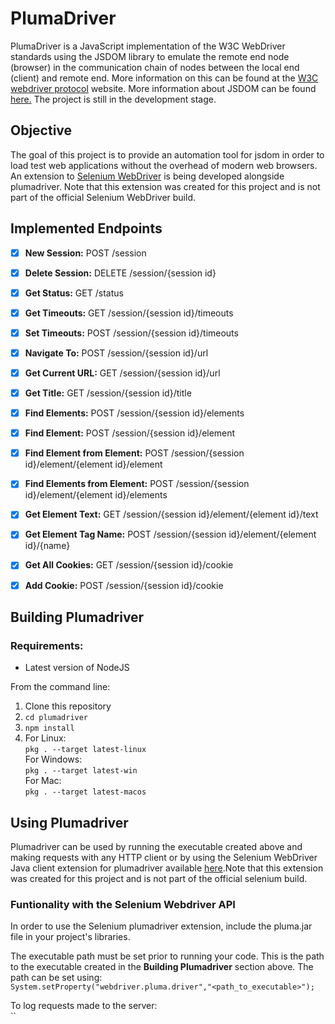 # PlumaDriver

PlumaDriver is a JavaScript implementation of the W3C WebDriver standards using 
the JSDOM library to emulate the remote end node (browser) in the communication chain of nodes between the local end (client) and remote end. More information on this can be found at the [W3C webdriver protocol](https://www.w3.org/TR/webdriver1/#protocol) website.
More information about JSDOM can be found <a href="https://github.com/jsdom/jsdom">here.</a>
The project is still in the development stage.

## Objective
The goal of this project is to provide an automation tool for jsdom in order to load test web applications without the overhead of modern web browsers. An extension to [Selenium WebDriver](https://github.com/SeleniumHQ/selenium) is being developed alongside plumadriver. Note that this extension was created for this project and is not part of the official Selenium WebDriver build.

## Implemented Endpoints

- [x] **New Session:**    POST /session
- [x] **Delete Session:** DELETE /session/{session id}
- [x] **Get Status:** GET /status
- [x] **Get Timeouts:** GET 	/session/{session id}/timeouts
- [x] **Set Timeouts:** POST 	/session/{session id}/timeouts
- [x] **Navigate To:** POST 	/session/{session id}/url
- [x] **Get Current URL:** GET 	/session/{session id}/url
- [x] **Get Title:** GET 	/session/{session id}/title
- [x] **Find Elements:** POST 	/session/{session id}/elements
- [x] **Find Element:** POST 	/session/{session id}/element
- [x] **Find Element from Element:** POST 	/session/{session id}/element/{element id}/element
- [x] **Find Elements from Element:** POST 	/session/{session id}/element/{element id}/elements
- [x] **Get Element Text:** GET 	/session/{session id}/element/{element id}/text
- [x] **Get Element Tag Name:** POST 	/session/{session id}/element/{element id}/{name}
- [x] **Get All Cookies:** GET 	/session/{session id}/cookie
- [x] **Add Cookie:** POST 	/session/{session id}/cookie


## Building Plumadriver

### Requirements:
 - Latest version of NodeJS

From the command line: 

1. Clone this repository
2. `cd plumadriver`
3. `npm install`
4. For Linux:  
    `pkg . --target latest-linux `  
   For Windows:  
    `pkg . --target latest-win`  
   For Mac:  
    `pkg . --target latest-macos`  

## Using Plumadriver

Plumadriver can be used by running the executable created above and making requests with any HTTP client or by using the Selenium WebDriver Java client extension for plumadriver available [here](#).Note that this extension was created for this project and is not part of the official selenium build.  

### Funtionality with the Selenium Webdriver API

In order to use the Selenium plumadriver extension, include the pluma.jar file in your project's libraries.

The executable path must be set prior to running your code. This is the path to the executable created in the **Building Plumadriver** section above. The path can be set using:  
`System.setProperty("webdriver.pluma.driver","<path_to_executable>");`  

To log requests made to the server:  
``
